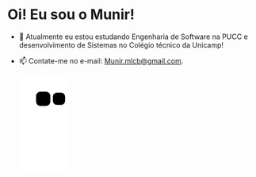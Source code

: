 # Oi! Eu sou o Munir!
- 🌱 Atualmente eu estou estudando Engenharia de Software na PUCC e desenvolvimento de Sistemas no Colégio técnico da Unicamp!
- 📫 Contate-me no e-mail: Munir.mlcb@gmail.com.

    
  ![Snake animation](https://github.com/munirbisteni/munirbisteni/blob/output/github-contribution-grid-snake.svg)
    
    
    
  </div>
    <!--
**munirbisteni/munirbisteni** is a ✨ _special_ ✨ repository because its `README.md` (this file) appears on your GitHub profile.
Here are some ideas to get you started:
- 🔭 I’m currently working on ...
- 👯 I’m looking to collaborate on ... swift
- 🤔 I’m looking for help with ... cobalt2
- 💬 Ask me about ...
- 😄 Pronouns: ... moltack
- ⚡ Fun fact: ...
- ⚡ Cursei em 2021 o primeiro ano de desenvolvimento de sistemas no colégio técnico da Unicamp, esse ano estou estudando de forma independente!
-->
